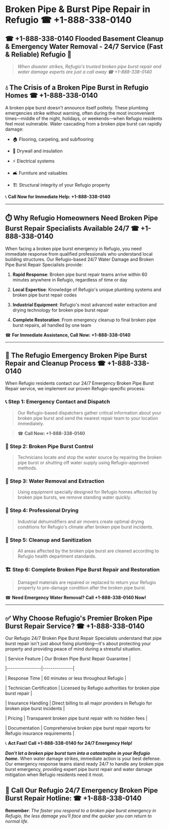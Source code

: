# Broken Pipe & Burst Pipe Repair in Refugio ☎ +1-888-338-0140  
## ☎ +1-888-338-0140 Flooded Basement Cleanup & Emergency Water Removal - 24/7 Service (Fast & Reliable) Refugio 🚨  

> *When disaster strikes, Refugio's trusted broken pipe burst repair and water damage experts are just a call away ☎ +1-888-338-0140*  

## 💧 The Crisis of a Broken Pipe Burst in Refugio Homes ☎ +1-888-338-0140  

A broken pipe burst doesn't announce itself politely. These plumbing emergencies strike without warning, often during the most inconvenient times—middle of the night, holidays, or weekends—when Refugio residents feel most vulnerable. Water cascading from a broken pipe burst can rapidly damage:  

* 🏠 Flooring, carpeting, and subflooring  
* 🧱 Drywall and insulation  
* ⚡ Electrical systems  
* 🛋️ Furniture and valuables  
* 🏗️ Structural integrity of your Refugio property  

📞 **Call Now for Immediate Help: +1-888-338-0140**  

---  

## ⏱️ Why Refugio Homeowners Need Broken Pipe Burst Repair Specialists Available 24/7 ☎ +1-888-338-0140  

When facing a broken pipe burst emergency in Refugio, you need immediate response from qualified professionals who understand local building structures. Our Refugio-based 24/7 Water Damage and Broken Pipe Burst Repair Specialists provide:  

1. **Rapid Response**: Broken pipe burst repair teams arrive within 60 minutes anywhere in Refugio, regardless of time or day  
2. **Local Expertise**: Knowledge of Refugio's unique plumbing systems and broken pipe burst repair codes  
3. **Industrial Equipment**: Refugio's most advanced water extraction and drying technology for broken pipe burst repair  
4. **Complete Restoration**: From emergency cleanup to final broken pipe burst repairs, all handled by one team  

☎ **For Immediate Assistance, Call Now: +1-888-338-0140**  

---  

## 🔧 The Refugio Emergency Broken Pipe Burst Repair and Cleanup Process ☎ +1-888-338-0140  

When Refugio residents contact our 24/7 Emergency Broken Pipe Burst Repair service, we implement our proven Refugio-specific process:  

### 📞 Step 1: Emergency Contact and Dispatch  
> Our Refugio-based dispatchers gather critical information about your broken pipe burst and send the nearest repair team to your location immediately.  
> ☎ **Call Now: +1-888-338-0140**  

### 🚿 Step 2: Broken Pipe Burst Control  
> Technicians locate and stop the water source by repairing the broken pipe burst or shutting off water supply using Refugio-approved methods.  

### 🌊 Step 3: Water Removal and Extraction  
> Using equipment specially designed for Refugio homes affected by broken pipe bursts, we remove standing water quickly.  

### 💨 Step 4: Professional Drying  
> Industrial dehumidifiers and air movers create optimal drying conditions for Refugio's climate after broken pipe burst incidents.  

### 🧼 Step 5: Cleanup and Sanitization  
> All areas affected by the broken pipe burst are cleaned according to Refugio health department standards.  

### 🏗️ Step 6: Complete Broken Pipe Burst Repair and Restoration  
> Damaged materials are repaired or replaced to return your Refugio property to pre-damage condition after the broken pipe burst.  

☎ **Need Emergency Water Removal? Call +1-888-338-0140 Now!**  

---  

## ✅ Why Choose Refugio's Premier Broken Pipe Burst Repair Service? ☎ +1-888-338-0140  

Our Refugio 24/7 Broken Pipe Burst Repair Specialists understand that pipe burst repair isn't just about fixing plumbing—it's about protecting your property and providing peace of mind during a stressful situation.  

| Service Feature | Our Broken Pipe Burst Repair Guarantee |  
|-----------------|---------------|  
| Response Time | 60 minutes or less throughout Refugio |  
| Technician Certification | Licensed by Refugio authorities for broken pipe burst repair |  
| Insurance Handling | Direct billing to all major providers in Refugio for broken pipe burst incidents |  
| Pricing | Transparent broken pipe burst repair with no hidden fees |  
| Documentation | Comprehensive broken pipe burst repair reports for Refugio insurance requirements |  

📞 **Act Fast! Call +1-888-338-0140 for 24/7 Emergency Help!**  

***Don't let a broken pipe burst turn into a catastrophe in your Refugio home.*** When water damage strikes, immediate action is your best defense. Our emergency response teams stand ready 24/7 to handle any broken pipe burst emergency, providing expert pipe burst repair and water damage mitigation when Refugio residents need it most.  

## 📱 Call Our Refugio 24/7 Emergency Broken Pipe Burst Repair Hotline: ☎ +1-888-338-0140  

**Remember**: *The faster you respond to a broken pipe burst emergency in Refugio, the less damage you'll face and the quicker you can return to normal life.*